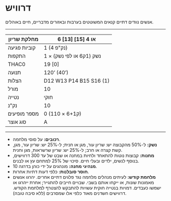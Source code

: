 # דרוויש

אנשים נוודים דתיים קנאים המשוטטים בערבות ובאזורים מדבריים, חיים באוהלים.

------

| מחלקת שריון     | 6 [13] או 4 [15]              |
| ---------------- | ----------------------------- |
| קוביות פגיעה     | 1 (4 נק"פ)                    |
| התקפות           | 1 × נשק (1ק6 או לפי נשק)      |
| THAC0            | 19 [0]                        |
| תנועה            | 120’ (40’)                    |
| הצלות            | D12 W13 P14 B15 S16 (1)       |
| מורל             | 10                            |
| נטייה            | חוקי                          |
| נק"נ             | 10                            |
| מספר מופיעים     | 0 (1ק6+1 × 10)                |
| סוג אוצר         | A                             |

------

- **רכובים:** על סוסי מלחמה.
- **נשק:** ל-50% מהקבוצה יש: שריון עור, מגן או חנית; ל-25% יש: שריון עור, מגן, קשת קצרה או חרב; ל-25% יש: שריון שרשראות, מגן וחנית.
- **מחנות:** קבוצות נוטות להתאחד ולחיות במחנה או שבט של עד 300 דרווישים, בנוסף לנשים, ילדים ובעלי חיים. סיכוי של 25% למתחם עץ או לבנים.
- **מנהיגי מחנה:** מונהגים על ידי כוהן בדרגה 10.
- **חוסר סובלנות:** כלפי דעות דתיות אחרות.
- **מלחמת קודש:** לעיתים מנהלים מלחמה נגד פלגים דתיים אחרים. יהרגו אנשים מאמונות שונות, או ייקחו אותם בשבי. שבויים חייבים להתגייר; אחרת ייהרגו או ישמשו כעבדים. דמויות בנטייה חוקית עשויות להתבקש להצטרף למלחמת הקודש. דרווישים חשדנים מאוד כלפי אלו שמסרבים (ללא סיבה טובה).